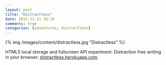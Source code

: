 ```yaml
---
layout: post
title: "Distractless"
date: 2012-11-11 18:19
comments: true
categories: [adventures, distractless]
---
```


<div class="thumbnail">
{% img /images/content/distractless.jpg "Distractless" %}
</div>

HTML5 local storage and fullscreen API experiment. Distraction free writing in your browser: <a href="http://distractless.herokuapp.com" target="_blank">distractless.herokuapp.com</a>.
